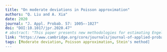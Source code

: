 ```yaml
---
title: "On moderate deviations in Poisson approximation"
authors: "Q. Liu and A. Xia"
date: 2020
journal: "J. Appl. Probab. 57: 1005–-1027"
doi: "DOI:10.1017/jpr.2020.47"
# abstract: "This paper presents new methodologies for estimating Engel curves using nonparametric regression techniques..."
link: "https://www.cambridge.org/core/journals/journal-of-applied-probability/article/abs/on-moderate-deviations-in-poisson-approximation/34E48F71D4584B1EA68D0DCF9A617D38"
tags: [Moderate deviation, Poisson approximation, Stein's method]
---
```

